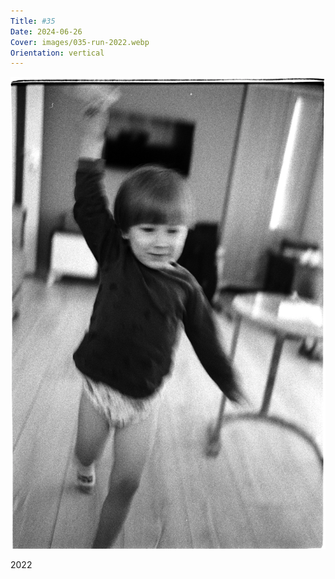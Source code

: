 ```yaml
---
Title: #35
Date: 2024-06-26
Cover: images/035-run-2022.webp
Orientation: vertical
---
```


![Run, 2022](images/035-run-2022@2x.webp)

2022
